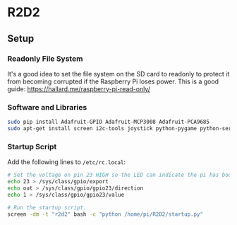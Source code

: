 # R2D2

## Setup

### Readonly File System

It's a good idea to set the file system on the SD card to readonly to protect it from becoming corrupted if the Raspberry Pi loses power. This is a good guide: https://hallard.me/raspberry-pi-read-only/

### Software and Libraries

```bash
sudo pip install Adafruit-GPIO Adafruit-MCP3008 Adafruit-PCA9685
sudo apt-get install screen i2c-tools joystick python-pygame python-serial python-bluetooth pi-bluetooth bluez-utils
```

### Startup Script

Add the following lines to `/etc/rc.local`:
```bash
# Set the voltage on pin 23 HIGH so the LED can indicate the pi has booted up.
echo 23 > /sys/class/gpio/export
echo out > /sys/class/gpio/gpio23/direction
echo 1 > /sys/class/gpio/gpio23/value

# Run the startup script.
screen -dm -t "r2d2" bash -c "python /home/pi/R2D2/startup.py"
```
